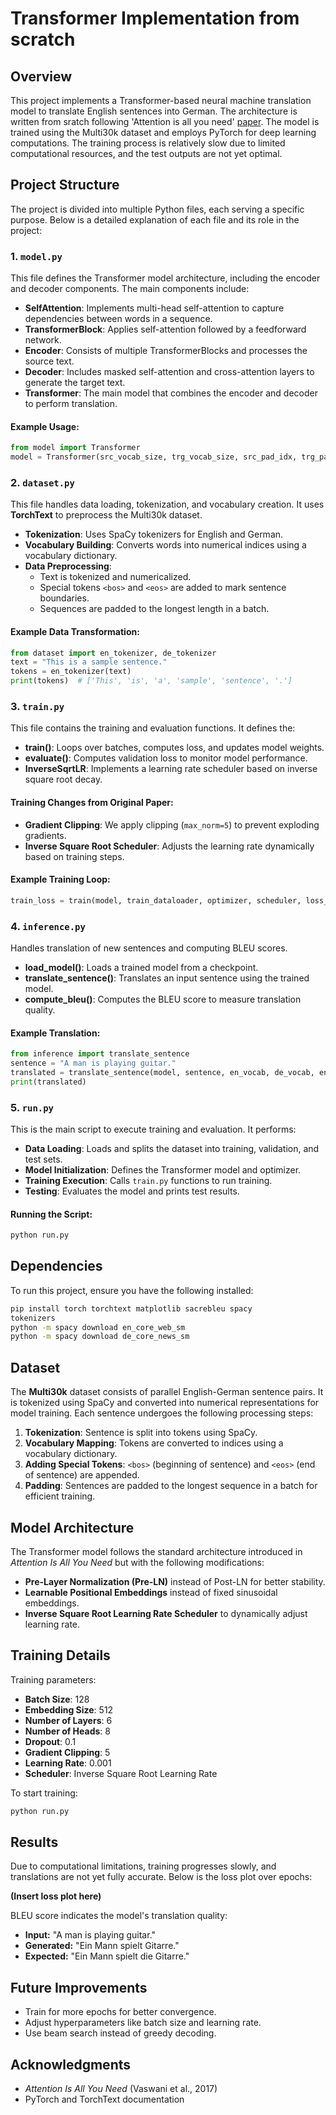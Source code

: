 # Transformer Implementation from scratch

## Overview
This project implements a Transformer-based neural machine translation model to translate English sentences into German. The architecture is written from sratch following 'Attention is all you need' [paper]([url](https://arxiv.org/abs/1706.03762)). The model is trained using the Multi30k dataset and employs PyTorch for deep learning computations. The training process is relatively slow due to limited computational resources, and the test outputs are not yet optimal.

## Project Structure
The project is divided into multiple Python files, each serving a specific purpose. Below is a detailed explanation of each file and its role in the project:

### 1. `model.py`
This file defines the Transformer model architecture, including the encoder and decoder components. The main components include:

- **SelfAttention**: Implements multi-head self-attention to capture dependencies between words in a sequence.
- **TransformerBlock**: Applies self-attention followed by a feedforward network.
- **Encoder**: Consists of multiple TransformerBlocks and processes the source text.
- **Decoder**: Includes masked self-attention and cross-attention layers to generate the target text.
- **Transformer**: The main model that combines the encoder and decoder to perform translation.

#### Example Usage:
```python
from model import Transformer
model = Transformer(src_vocab_size, trg_vocab_size, src_pad_idx, trg_pad_idx).to(device)
```

### 2. `dataset.py`
This file handles data loading, tokenization, and vocabulary creation. It uses **TorchText** to preprocess the Multi30k dataset.

- **Tokenization**: Uses SpaCy tokenizers for English and German.
- **Vocabulary Building**: Converts words into numerical indices using a vocabulary dictionary.
- **Data Preprocessing**:
  - Text is tokenized and numericalized.
  - Special tokens `<bos>` and `<eos>` are added to mark sentence boundaries.
  - Sequences are padded to the longest length in a batch.

#### Example Data Transformation:
```python
from dataset import en_tokenizer, de_tokenizer
text = "This is a sample sentence."
tokens = en_tokenizer(text)
print(tokens)  # ['This', 'is', 'a', 'sample', 'sentence', '.']
```

### 3. `train.py`
This file contains the training and evaluation functions. It defines the:

- **train()**: Loops over batches, computes loss, and updates model weights.
- **evaluate()**: Computes validation loss to monitor model performance.
- **InverseSqrtLR**: Implements a learning rate scheduler based on inverse square root decay.

#### Training Changes from Original Paper:
- **Gradient Clipping**: We apply clipping (`max_norm=5`) to prevent exploding gradients.
- **Inverse Square Root Scheduler**: Adjusts the learning rate dynamically based on training steps.

#### Example Training Loop:
```python
train_loss = train(model, train_dataloader, optimizer, scheduler, loss_fn, device, clip)
```

### 4. `inference.py`
Handles translation of new sentences and computing BLEU scores.

- **load_model()**: Loads a trained model from a checkpoint.
- **translate_sentence()**: Translates an input sentence using the trained model.
- **compute_bleu()**: Computes the BLEU score to measure translation quality.

#### Example Translation:
```python
from inference import translate_sentence
sentence = "A man is playing guitar."
translated = translate_sentence(model, sentence, en_vocab, de_vocab, en_tokenizer, device)
print(translated)
```

### 5. `run.py`
This is the main script to execute training and evaluation. It performs:

- **Data Loading**: Loads and splits the dataset into training, validation, and test sets.
- **Model Initialization**: Defines the Transformer model and optimizer.
- **Training Execution**: Calls `train.py` functions to run training.
- **Testing**: Evaluates the model and prints test results.

#### Running the Script:
```bash
python run.py
```

## Dependencies
To run this project, ensure you have the following installed:
```bash
pip install torch torchtext matplotlib sacrebleu spacy
tokenizers
python -m spacy download en_core_web_sm
python -m spacy download de_core_news_sm
```

## Dataset
The **Multi30k** dataset consists of parallel English-German sentence pairs. It is tokenized using SpaCy and converted into numerical representations for model training. Each sentence undergoes the following processing steps:

1. **Tokenization**: Sentence is split into tokens using SpaCy.
2. **Vocabulary Mapping**: Tokens are converted to indices using a vocabulary dictionary.
3. **Adding Special Tokens**: `<bos>` (beginning of sentence) and `<eos>` (end of sentence) are appended.
4. **Padding**: Sentences are padded to the longest sequence in a batch for efficient training.

## Model Architecture
The Transformer model follows the standard architecture introduced in *Attention Is All You Need* but with the following modifications:
- **Pre-Layer Normalization (Pre-LN)** instead of Post-LN for better stability.
- **Learnable Positional Embeddings** instead of fixed sinusoidal embeddings.
- **Inverse Square Root Learning Rate Scheduler** to dynamically adjust learning rate.

## Training Details
Training parameters:
- **Batch Size**: 128
- **Embedding Size**: 512
- **Number of Layers**: 6
- **Number of Heads**: 8
- **Dropout**: 0.1
- **Gradient Clipping**: 5
- **Learning Rate**: 0.001
- **Scheduler**: Inverse Square Root Learning Rate

To start training:
```bash
python run.py
```

## Results
Due to computational limitations, training progresses slowly, and translations are not yet fully accurate. Below is the loss plot over epochs:

**(Insert loss plot here)**

BLEU score indicates the model's translation quality:
- **Input:** "A man is playing guitar."
- **Generated:** "Ein Mann spielt Gitarre."
- **Expected:** "Ein Mann spielt die Gitarre."

## Future Improvements
- Train for more epochs for better convergence.
- Adjust hyperparameters like batch size and learning rate.
- Use beam search instead of greedy decoding.

## Acknowledgments
- *Attention Is All You Need* (Vaswani et al., 2017)
- PyTorch and TorchText documentation

